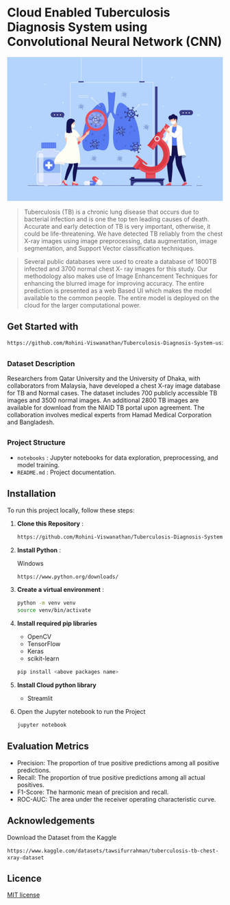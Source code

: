 # Cloud Enabled Tuberculosis Diagnosis System using Convolutional Neural Network (CNN)
<img src="img/tuberculosis_image.jpg">

> Tuberculosis (TB) is a chronic lung disease that occurs due to bacterial infection and is one the top ten leading causes of death. Accurate and early detection of TB is very important, otherwise, it could be life-threatening. We have detected TB reliably from the chest X-ray images using image preprocessing, data augmentation, image segmentation, and Support Vector classification techniques.

> Several public databases were used to create a database of 1800TB infected and 3700 normal chest X- ray images for this study. Our methodology also makes use of Image Enhancement Techniques for enhancing the blurred image for improving accuracy. The entire prediction is presented as a web Based UI which makes the model available to the common people. The entire model is deployed on the cloud for the larger computational power.

## <h2>Get Started with </h2>

```bash
https://github.com/Rohini-Viswanathan/Tuberculosis-Diagnosis-System-using-CNN
```

## <h3>Dataset Description</h3>
Researchers from Qatar University and the University of Dhaka, with collaborators from Malaysia, have developed a chest X-ray image database for TB and Normal cases. The dataset includes 700 publicly accessible TB images and 3500 normal images. An additional 2800 TB images are available for download from the NIAID TB portal upon agreement. The     collaboration involves medical experts from Hamad Medical Corporation and Bangladesh.

## <h3>Project Structure</h3>

* `notebooks` : Jupyter notebooks for data exploration, preprocessing, and model training.
* ``README.md`` : Project documentation.

## <h2>Installation</h2>
To run this project locally, follow these steps:
1. **Clone this Repository** :
   ```bash
   https://github.com/Rohini-Viswanathan/Tuberculosis-Diagnosis-System-using-CNN
   ```

2. **Install Python** :
   
   Windows
   ```bash
   https://www.python.org/downloads/
   ```
   
4. **Create a virtual environment** :
   ```bash
   python -m venv venv
   source venv/bin/activate
   ```
   
5. **Install required pip libraries**
   * OpenCV  
   * TensorFlow
   * Keras
   * scikit-learn
   ```bash
   pip install <above packages name>
   ```
6. **Install Cloud python library**
   * Streamlit

7. Open the Jupyter notebook to run the Project
   ```bash
   jupyter notebook
   ```
   
## <h2>Evaluation Metrics</h2>

* Precision: The proportion of true positive predictions among all positive predictions.
* Recall: The proportion of true positive predictions among all actual positives.
* F1-Score: The harmonic mean of precision and recall.
* ROC-AUC: The area under the receiver operating characteristic curve.
    
## <h2>Acknowledgements</h2>

Download the Dataset from the Kaggle
```
https://www.kaggle.com/datasets/tawsifurrahman/tuberculosis-tb-chest-xray-dataset
```

## <h2>Licence</h2>
[MIT license](LICENSE)
